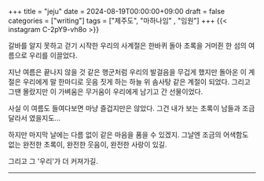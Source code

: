 +++
title = "jeju"
date = 2024-08-19T00:00:00+09:00
draft = false
categories = ["writing"]
tags = ["제주도", "마하나임" , "임원"]
+++
{{< instagram C-2pY9-vh8o >}}

갈바를 알지 못하고 걷기 시작한 우리의 사계절은 한바퀴 돌아
초록을 거머쥔 한 섬의 여름으로 우리를 이끌었다.

지난 여름은 끝나지 않을 것 같은 행군처럼 우리의 발걸음을 무겁게 했지만 돌아온 이 계절은 우리에게 말 한마디로 웃음 짓게 하는 하늘 위 솜사탕 같은 계절이 되었다. 그리고 그땐 몰랐지만 이 가벼움은 무거움이 우리에게 남기고 간 선물이었다.

사실 이 여름도 들여다보면 마냥 즐겁지만은 않았다. 그건 내가 보는 초록이 남들과 조금 달라서 였을지도...

하지만 마지막 날에는 다름 없이 같은 마음을 품을 수 있겠지.
그날엔 조금의 어색함도 없는 완전한 초록이, 완전한 웃음이, 완전한 사랑이 있길.

그리고 그 '우리'가 더 커져가길.

---
